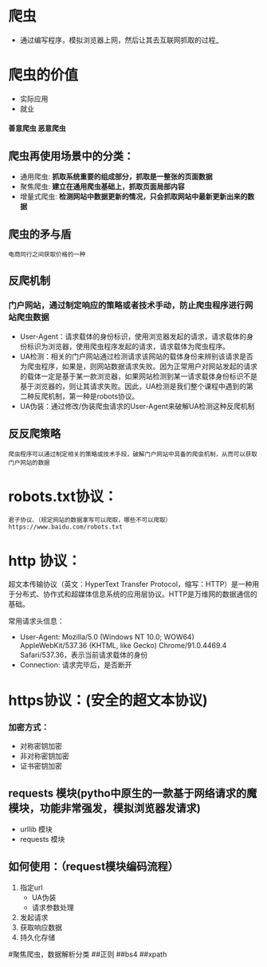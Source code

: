 # 爬虫
   + 通过编写程序，模拟浏览器上网，然后让其去互联网抓取的过程_

# 爬虫的价值
   + 实际应用 
   + 就业

#### 善意爬虫 恶意爬虫

## 爬虫再使用场景中的分类：
   - 通用爬虫:
        **抓取系统重要的组成部分，抓取是一整张的页面数据**
   - 聚焦爬虫:
        **建立在通用爬虫基础上，抓取页面局部内容**
   - 增量式爬虫:
        **检测网站中数据更新的情况，只会抓取网站中最新更新出来的数据**

## 爬虫的矛与盾
    电商同行之间获取价格的一种

## 反爬机制
### 门户网站，通过制定响应的策略或者技术手动，防止爬虫程序进行网站爬虫数据
+ User-Agent：请求载体的身份标识，使用浏览器发起的请求，请求载体的身份标识为浏览器，使用爬虫程序发起的请求，请求载体为爬虫程序。
+ UA检测：相关的门户网站通过检测请求该网站的载体身份来辨别该请求是否为爬虫程序，如果是，则网站数据请求失败。因为正常用户对网站发起的请求的载体一定是基于某一款浏览器，如果网站检测到某一请求载体身份标识不是基于浏览器的，则让其请求失败。因此，UA检测是我们整个课程中遇到的第二种反爬机制，第一种是robots协议。
+ UA伪装：通过修改/伪装爬虫请求的User-Agent来破解UA检测这种反爬机制
## 反反爬策略
    爬虫程序可以通过制定相关的策略或技术手段，破解门户网站中具备的爬虫机制，从而可以获取门户网站的数据


# robots.txt协议：
    君子协议、（规定网站的数据拿写可以爬取，哪些不可以爬取）https://www.baidu.com/robots.txt

# http 协议：
   超文本传输协议（英文：HyperText Transfer Protocol，缩写：HTTP）是一种用于分布式、协作式和超媒体信息系统的应用层协议。HTTP是万维网的数据通信的基础。

常用请求头信息：
   - User-Agent: Mozilla/5.0 (Windows NT 10.0; WOW64) AppleWebKit/537.36 (KHTML, like Gecko) Chrome/91.0.4469.4 Safari/537.36，表示当前请求载体的身份
   - Connection: 请求完毕后，是否断开

# https协议：(安全的超文本协议)

### 加密方式：
+ 对称密钥加密 
+ 非对称密钥加密
+ 证书密钥加密


## requests 模块(pytho中原生的一款基于网络请求的魔模块，功能非常强发，模拟浏览器发请求)
+ urllib 模块
+ requests 模块

## 如何使用：（request模块编码流程）

1.  指定url 
    + UA伪装
    + 请求参数处理
2.  发起请求
3.  获取响应数据
4.  持久化存储

#聚焦爬虫，数据解析分类
##正则
##bs4
##xpath


